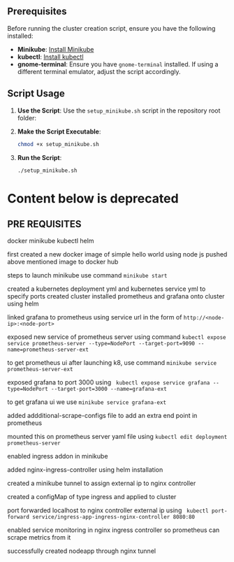 ## Prerequisites

Before running the cluster creation script, ensure you have the following installed:

- **Minikube**: [Install Minikube](https://minikube.sigs.k8s.io/docs/start/)
- **kubectl**: [Install kubectl](https://kubernetes.io/docs/tasks/tools/install-kubectl/)
- **gnome-terminal**: Ensure you have `gnome-terminal` installed. If using a different terminal emulator, adjust the script accordingly.

## Script Usage

1. **Use the Script**: Use the `setup_minikube.sh` script in the repository root folder:

2. **Make the Script Executable**:

    ```bash
    chmod +x setup_minikube.sh
    ```

3. **Run the Script**:

    ```bash
    ./setup_minikube.sh
    ```

# Content below is deprecated
## PRE REQUISITES 
docker
minikube
kubectl
helm

first created a new docker image of simple hello world using node js
pushed above mentioned image to docker hub



steps to launch minikube use command ```minikube start```

created a kubernetes deployment yml and kubernetes service yml to specify ports 
created cluster
installed prometheus and grafana onto cluster using helm


linked grafana to prometheus using service url in the form of   ```http://<node-ip>:<node-port>```


exposed new service of prometheus server using command ```kubectl expose service prometheus-server --type=NodePort --target-port=9090 --name=prometheus-server-ext```

to get prometheus ui after launching k8, use command ```minikube service prometheus-server-ext```

exposed grafana to port 3000 using ``` kubectl expose service grafana --type=NodePort --target-port=3000 --name=grafana-ext```

to get grafana ui we use ```minikube service grafana-ext```

added addditional-scrape-configs file to add an extra end point in prometheus

mounted this on prometheus server yaml file using ```kubectl edit deployment prometheus-server```

enabled ingress addon in minikube 

added nginx-ingress-controller using helm installation

created a minikube tunnel to assign external ip to nginx controller 

created a configMap of type ingress and applied to cluster

port forwarded localhost to nginx controller external ip using ``` kubectl port-forward service/ingress-app-ingress-nginx-controller 8080:80``` 

enabled service monitoring in nginx ingress controller so prometheus can scrape metrics from it

successfully created nodeapp through nginx tunnel
